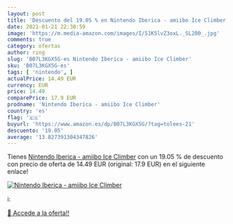 ```yaml
---
layout: post
title: 'Descuento del 19.05 % en Nintendo Iberica - amiibo Ice Climber'
date: 2021-01-21 22:30:59
image: 'https://m.media-amazon.com/images/I/51K5lvZ3oxL._SL200_.jpg'
comments: true
category: ofertas
author: ring
slug: 'B07L3KGX5G-es Nintendo Iberica - amiibo Ice Climber'
sku: 'B07L3KGX5G-es'
tags: [ 'nintendo', ]
actualPrice: 14.49 EUR
currency: EUR
price: 14.49
comparePrice: 17.9 EUR
prodname: 'Nintendo Iberica - amiibo Ice Climber'
country: 'es'
flag: '🇪🇸'
buyurl: 'https://www.amazon.es/dp/B07L3KGX5G/?tag=tolees-21'
descuento: '19.05'
average: '13.827391304347826'
---
```


Tienes [Nintendo Iberica - amiibo Ice Climber](https://www.amazon.es/dp/B07L3KGX5G/?tag=tolees-21) con un 19.05 % de descuento con precio de oferta de 14.49 EUR (original: 17.9 EUR) en el siguiente enlace!

[![Nintendo Iberica - amiibo Ice Climber](https://m.media-amazon.com/images/I/51K5lvZ3oxL._SL200_.jpg)](https://www.amazon.es/dp/B07L3KGX5G/?tag=tolees-21)

ℹ️:


[🛒 Accede a la oferta!!](https://www.amazon.es/dp/B07L3KGX5G/?tag=tolees-21)
